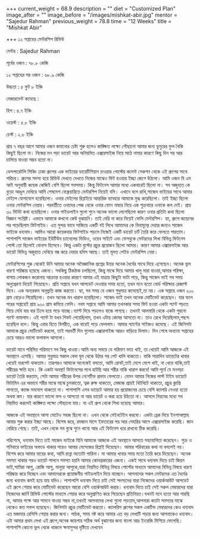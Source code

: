 +++
current_weight = 68.9
description = ""
diet = "Customized Plan"
image_after = ""
image_before = "/images/mishkat-abir.jpg"
mentor = "Sajedur Rahman"
previous_weight = 78.8
time = "12 Weeks"
title = "Mishkat Abir"

+++
১২ সপ্তাহের মেন্টরশিপ রিভিউ

মেন্টর : Sajedur Rahman

পূর্বের ওজন : ৭৮.৮ কেজি

১২ সপ্তাহের পর ওজন : ৬৮.৯ কেজি

উচ্চতা : ৫ ফুট ৮ ইঞ্চি

মেজারমেন্ট কমেছে :

হিপ : ৪.৭ ইঞ্চি

ওয়েস্ট : ৫.৮ ইঞ্চি

চেস্ট : ২.৮ ইঞ্চি

প্রায় ৭ বছর আগে আমার ওজন কমানোর চেষ্টা শুরু হলেও কাঙ্ক্ষিত লক্ষ্যে পৌছানো আমার জন্য ডুমুরের ফুল বৈকি কিছুই ছিলো না। নিজের মন গড়া ডায়েট আর অনিয়মিত এক্সারসাইজ নিয়ে মাঠে নামার কারণে কিছু দিন পর আর চালিয়ে যাওয়া সম্ভব হতো না।

ডেসপারেটলি সিকিং ঢাকা গ্রুপের এক ভাইয়ের ডায়েটিশিয়ান চাওয়ার পোস্টের কমেন্ট সেকশন থেকে এই গ্রুপের সাথে পরিচয়। গ্রুপের সদস্য হয়ে রিভিউ দেখতে দেখতে নিজের মাঝেও ফিট হওয়ার ইচ্ছা জেগে উঠলো। আমি ওজন বি এম আই অনুযায়ী কয়েক কেজিই বেশি ছিলো সবসময়। কিন্তু ফিটনেস আমার মধ্যে একবারেই ছিলো না। সব অজুহাত কে বুড়ো আঙুল দেখিয়ে আমি শেষমেশ ফেব্রুয়ারিতে মেন্টরশিপ নিয়েই বসি। এখানে বলে রাখি,সাজেদ ভাইয়ের সাথে আমার মেইলে যোগাযোগ হয়েছিলো। ওনার মেইলের রিপ্লাইয়ে আন্তরিক ব্যাবহার আমাকে মুগ্ধ করেছিলো। তাই ইচ্ছা ছিলো ওনার মেন্টরশিপ নেয়ার। পরবর্তীতে ওনাদের পেজ থেকে ওনার ফোন নাম্বার নিয়ে এক শুক্রবারে ওনাকে কল দেই। প্রায় ৩০ মিনিট কথা হয়েছিলো। ওনার গাইডলাইন গুলো শুনে অনেক ভালো লেগেছিলো কারণ ওনার প্রতিটা কথা ছিলো বিজ্ঞান সংশ্লিষ্ট। এভাবে আমাকে কখনো কেউ বুঝায়নি। তাই দেরি না করে নিয়েই ফেলি মেন্টরশিপ। হ্যা, গ্রুপে জয়েনের পর পড়েছিলাম ফিটগাইড। এত সুন্দর ভাবে সাজিয়ে একটি বই লিখে আমাদের কে বিনামূল্যে দেয়ার জন্যও সাজেদ ভাইকে ধন্যবাদ। আমিও আরো কয়েকবার ফিটগাইড পড়লে নিজেই একটি ডায়েট চার্ট তৈরি করে ফেলতে পারতাম। পাশাপাশি সাজেদ ভাইয়ের ইউটিউব চ্যানেলের ভিডিও, ওয়েব সাইটে এবং ফেসবুকে মেন্টরদের লিখা বিভিন্ন ফিটনেস পোস্ট তো ছিলোই বোনাস হিসেবে। কিন্তু একটা বুস্টের প্রচুর প্রয়োজন ছিলো আমার। কারণ আমার এক্সারসাইজ আর ডায়েট বিভিন্ন অজুহাত দেখিয়ে বন্ধ করে দেয়ার হদিস আছে। তাই মূলত পেইড মেন্টরশিপ নেয়া।

মেন্টরশিপের শুরু থেকেই উনি আমার অনেক অবৈজ্ঞানিক প্রশ্নের উত্তর অনেক ধৈর্যের সাথে দিয়ে এসেছেন। অনেক ভুল ধারণা পরিষ্কার হয়েছে এজন্য। সবকিছু ঠিকঠাক চলছিলো, কিন্তু মাঝে দিয়ে আমার খালু মারা যাওয়া,আমার পরিক্ষা, বাসায় লোকজন করোনায় আক্রান্ত হওয়ার কারণে আমার এই যাত্রায় কিছুটা ভাটা পড়ে, কিন্তু সাজেদ ভাই সব সময় অনুপ্রেরণা দিয়েই গিয়েছেন। প্রতি সপ্তাহে যখন আপডেট দেওয়ার সময় হতো, তখন মনে হতো বোর্ড পরিক্ষার রেজাল্ট দিবে। এক অন্যরকম অনূভুতি কাজ করতো। হ্যা, সব সময় যে ওজন শুধুমাত্র কমেছেই,তা নয়। এক সপ্তাহে ওজন ২০০ গ্রাম বেড়েও গিয়েছিলো। তখন অনেক মন খারাপ হয়েছিলো। সাজেদ ভাই তখন অনেক মোটিভেট করেছেন। যার ফলে পরের সপ্তাহেই প্রায় ৯০০ গ্রাম কমিয়ে ফেলি। নবম সপ্তাহে আমি আমার তখনকার সময় ফিট হওয়া একটা প্যান্ট পড়তে গিয়ে দেখি বার বার ঢিলে হয়ে পড়ে যাচ্ছে।ব্যাল্ট দিয়ে পড়লেও বাজে লাগছে। তখনই আলমারি থেকে একটা পুরনো প্যান্ট নামালাম। এই প্যান্ট টা যখন গিফট পেয়েছিলাম, তখন এটায় কোমর আসতো না। তাও রেখে দিয়েছিলাম,পছন্দ হয়েছিল বলে। কিন্তু এবার হিতে বিপরীত, এক বারেই পড়ে ফেললাম। আমার প্যান্টের সাইজও কমেছে। এই জিনিসটা আমাকে প্রচুর মোটিভেট করলো, তাই পরবর্তী দিন গুলোয় এক্সারসাইজ আরও বাড়িয়ে দিলাম। দিন শেষে অন্যান্য সপ্তাহের চেয়ে আরও ভালো ফলাফল আসলো।

ডায়েট মানে পরিমিত পরিমাণে সব কিছু খাওয়া।আমি অন্য সময়ে যে পরিমাণ ভাত খাই, তা খেয়েই আমি আজকে এই অবস্থানে এসেছি। আমার শুধুমাত্র সকাল বেলা ঘুম থেকে উঠার পর পেট খালি থাকতো। বাকি সারাদিন ডায়েটের খাবার খেয়েই ভরপেট থাকতাম। তারপরও আমাকে অনেকেই বলতো, আমি রোবট,তাই মেপে মেপে খাই, না খেয়ে থাকি,তাই শরীরের ক্ষতি হবে। কি একটা অবস্থা! ফিটনেসের পথে হাটছি আর শরীর নাকি খারাপ করবে! আমি পূর্বে যে মনগড়া ডায়েট তৈরি করতাম, সেটা আমার শরীরের উপর নেগেটিভ প্রভাব ফেলতো। যেমন আমার নিজের লাস্ট টাইম ডায়েটে ভিটামিন এর অভাবে শরীর মাঝে মাঝে চুলকাতো, ত্বক রুক্ষ থাকতো, মেজাজ প্রায়ই খিটখিটে থাকতো, প্রচুর ক্লান্তি লাগতো, কাজে মনযোগ থাকতো না। পাশাপাশি এসব ডায়েটে আমার হয় প্রয়োজনের চেয়ে বেশি ক্যালরি নেওয়া হতো অথবা কম। যার কারণে ভালো ফল ও আসতো না আর ডায়েট ও করা হয়ে উঠতো না। আসলে নিয়মের মধ্যে সব নিয়মিত করলেই কাঙ্ক্ষিত লক্ষ্যে পৌছানো যায়। যা এই গ্রুপ থেকে শিখা হয়েছে আমার।

আজকে এই অবস্থানে আসা মোটেও সহজ ছিলো না। এখন থেকে মেইনটেইন করবো। একটা ব্রেক দিয়ে ইনশাআল্লাহ আবার শুরু করার ইচ্ছা আছে। বিশেষ করে, রমজান মাসে ইফতারের পর আর সেহরির আগে এক্সারসাইজ করেছি। জান বেরিয়ে গেছে। তাই, এখন থেকে সব বুঝে শুনে খাবো আর এই ফিটনেস ধরে রাখবো ঠিক করেছি।

পরিশেষে, ধন্যবাদ দিতে চাই সাজেদ ভাইকে যিনি আমাকে আজকে এই অবস্থানে আসতে সহযোগিতা করেছেন। শুক্র ও শনিবারে ভাইয়ের অফডে থাকার পরেও আমার মেসেজের রিপ্লাই দিয়েছেন। আমার পরিবারের কথা না বললেই নয়। বিশেষ করে আমার মায়ের কথা, আমি রান্না অতোটা পারিনা। মা আমার খাবার সময় মতো তৈরি করে দিয়েছেন। অনেক সমস্যা থাকার পরও ডায়েট পালনে সমস্যা হয়নি আমার কোনপ্রকারের এজন্য। একই সাথে ধন্যবাদ দিতে চাই জিয়ন ভাই,সামিরা আপু, রোজি আপু, মালুয়া আপুকে,যারা নিয়মিত বিভিন্ন বিষয়ে পোস্টের মাধ্যমে আমাদের বিভিন্ন বিষয়ে ধারণা পরিষ্কার করে দিচ্ছেন এবং আমাদেরকে প্রয়োজনীয় গাইডলাইন দিয়ে যাচ্ছেন। আপনাদের সকল মেন্টরদের এত ধৈর্যের জন্য ধন্যবাদ কমই হয়ে যায় যদিও। পাশাপাশি ধন্যবাদ দিতে চাই সেই সদস্যদের যারা নিজেদের ওয়ার্কআউট আপডেট এই গ্রুপে শেয়ার করে মোটিভেট করেছেন আরো বেশি ওয়ার্কআউট করার। ধন্যবাদ দিতে চাই সেই সকল মেম্বারদের যারা নিজেদের জার্নি রিভিউ পোস্টের মাধ্যমে শেয়ার করে অনুপ্রাণিত করে গিয়েছেন প্রতিনিয়ত।যখনই মনে হতো আর পারছি না, আমার পক্ষে আর সামনে যাওয়া সম্ভব না,তখনই আপনাদের লেখা গুলো পড়তাম,আপনারা কতটা সমস্যার মাঝে থেকেও কত সফল হয়েছেন। জিনিসটা প্রচুর মোটিভেট করতো। ক্যালরিস গ্রুপের সকল একটিভ মেম্বারদের কেও ধন্যবাদ এত মজাদার রেসিপি শেয়ার করার জন্য। পাঠক, সময় নষ্ট করে আমার এত বড় লেখাটি পড়ার জন্য আপনাকেও ধন্যবাদ। এটা আমার প্রথম লেখা এই গ্রুপে,অনেক জায়গায় সঠিক অর্থ বুঝানোর জন্য বাংলা আর ইংরেজি মিশিয়ে ফেলেছি। পাশাপাশি কোনো ভুল থেকে থাকলে ক্ষমাসুন্দর দৃষ্টিতে দেখবেন